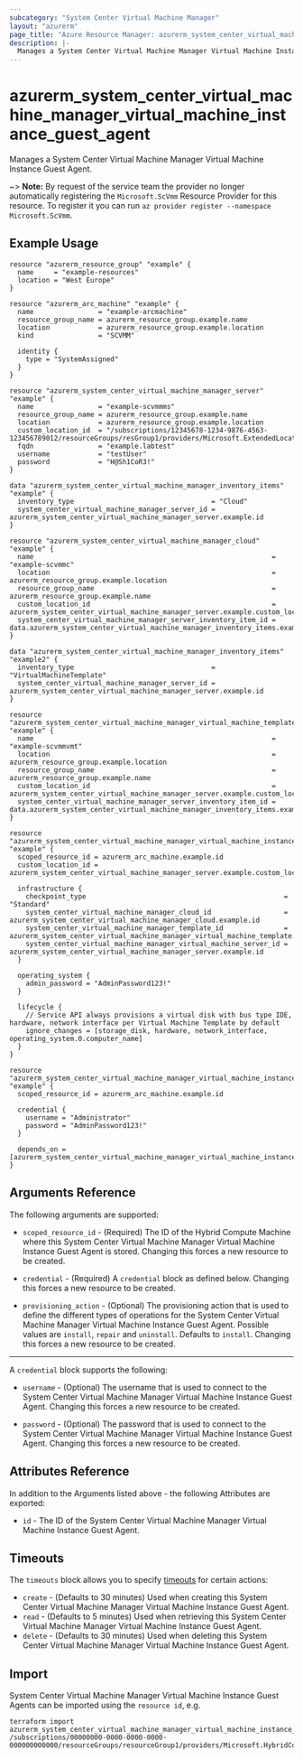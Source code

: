 ```yaml
---
subcategory: "System Center Virtual Machine Manager"
layout: "azurerm"
page_title: "Azure Resource Manager: azurerm_system_center_virtual_machine_manager_virtual_machine_instance_guest_agent"
description: |-
  Manages a System Center Virtual Machine Manager Virtual Machine Instance Guest Agent.
---
```


# azurerm_system_center_virtual_machine_manager_virtual_machine_instance_guest_agent

Manages a System Center Virtual Machine Manager Virtual Machine Instance Guest Agent.

~> **Note:** By request of the service team the provider no longer automatically registering the `Microsoft.ScVmm` Resource Provider for this resource. To register it you can run `az provider register --namespace Microsoft.ScVmm`.

## Example Usage

```hcl
resource "azurerm_resource_group" "example" {
  name     = "example-resources"
  location = "West Europe"
}

resource "azurerm_arc_machine" "example" {
  name                = "example-arcmachine"
  resource_group_name = azurerm_resource_group.example.name
  location            = azurerm_resource_group.example.location
  kind                = "SCVMM"

  identity {
    type = "SystemAssigned"
  }
}

resource "azurerm_system_center_virtual_machine_manager_server" "example" {
  name                = "example-scvmmms"
  resource_group_name = azurerm_resource_group.example.name
  location            = azurerm_resource_group.example.location
  custom_location_id  = "/subscriptions/12345678-1234-9876-4563-123456789012/resourceGroups/resGroup1/providers/Microsoft.ExtendedLocation/customLocations/customLocation1"
  fqdn                = "example.labtest"
  username            = "testUser"
  password            = "H@Sh1CoR3!"
}

data "azurerm_system_center_virtual_machine_manager_inventory_items" "example" {
  inventory_type                                  = "Cloud"
  system_center_virtual_machine_manager_server_id = azurerm_system_center_virtual_machine_manager_server.example.id
}

resource "azurerm_system_center_virtual_machine_manager_cloud" "example" {
  name                                                           = "example-scvmmc"
  location                                                       = azurerm_resource_group.example.location
  resource_group_name                                            = azurerm_resource_group.example.name
  custom_location_id                                             = azurerm_system_center_virtual_machine_manager_server.example.custom_location_id
  system_center_virtual_machine_manager_server_inventory_item_id = data.azurerm_system_center_virtual_machine_manager_inventory_items.example.inventory_items[0].id
}

data "azurerm_system_center_virtual_machine_manager_inventory_items" "example2" {
  inventory_type                                  = "VirtualMachineTemplate"
  system_center_virtual_machine_manager_server_id = azurerm_system_center_virtual_machine_manager_server.example.id
}

resource "azurerm_system_center_virtual_machine_manager_virtual_machine_template" "example" {
  name                                                           = "example-scvmmvmt"
  location                                                       = azurerm_resource_group.example.location
  resource_group_name                                            = azurerm_resource_group.example.name
  custom_location_id                                             = azurerm_system_center_virtual_machine_manager_server.example.custom_location_id
  system_center_virtual_machine_manager_server_inventory_item_id = data.azurerm_system_center_virtual_machine_manager_inventory_items.example2.inventory_items[0].id
}

resource "azurerm_system_center_virtual_machine_manager_virtual_machine_instance" "example" {
  scoped_resource_id = azurerm_arc_machine.example.id
  custom_location_id = azurerm_system_center_virtual_machine_manager_server.example.custom_location_id

  infrastructure {
    checkpoint_type                                                 = "Standard"
    system_center_virtual_machine_manager_cloud_id                  = azurerm_system_center_virtual_machine_manager_cloud.example.id
    system_center_virtual_machine_manager_template_id               = azurerm_system_center_virtual_machine_manager_virtual_machine_template.example.id
    system_center_virtual_machine_manager_virtual_machine_server_id = azurerm_system_center_virtual_machine_manager_server.example.id
  }

  operating_system {
    admin_password = "AdminPassword123!"
  }

  lifecycle {
    // Service API always provisions a virtual disk with bus type IDE, hardware, network interface per Virtual Machine Template by default
    ignore_changes = [storage_disk, hardware, network_interface, operating_system.0.computer_name]
  }
}

resource "azurerm_system_center_virtual_machine_manager_virtual_machine_instance_guest_agent" "example" {
  scoped_resource_id = azurerm_arc_machine.example.id

  credential {
    username = "Administrator"
    password = "AdminPassword123!"
  }

  depends_on = [azurerm_system_center_virtual_machine_manager_virtual_machine_instance.example]
}
```

## Arguments Reference

The following arguments are supported:

* `scoped_resource_id` - (Required) The ID of the Hybrid Compute Machine where this System Center Virtual Machine Manager Virtual Machine Instance Guest Agent is stored. Changing this forces a new resource to be created.

* `credential` - (Required) A `credential` block as defined below. Changing this forces a new resource to be created.

* `provisioning_action` - (Optional) The provisioning action that is used to define the different types of operations for the System Center Virtual Machine Manager Virtual Machine Instance Guest Agent. Possible values are `install`, `repair` and `uninstall`. Defaults to `install`. Changing this forces a new resource to be created.

---

A `credential` block supports the following:

* `username` - (Optional) The username that is used to connect to the System Center Virtual Machine Manager Virtual Machine Instance Guest Agent. Changing this forces a new resource to be created.

* `password` - (Optional) The password that is used to connect to the System Center Virtual Machine Manager Virtual Machine Instance Guest Agent. Changing this forces a new resource to be created.

## Attributes Reference

In addition to the Arguments listed above - the following Attributes are exported:

* `id` - The ID of the System Center Virtual Machine Manager Virtual Machine Instance Guest Agent.

## Timeouts

The `timeouts` block allows you to specify [timeouts](https://www.terraform.io/docs/configuration/resources.html#timeouts) for certain actions:

* `create` - (Defaults to 30 minutes) Used when creating this System Center Virtual Machine Manager Virtual Machine Instance Guest Agent.
* `read` - (Defaults to 5 minutes) Used when retrieving this System Center Virtual Machine Manager Virtual Machine Instance Guest Agent.
* `delete` - (Defaults to 30 minutes) Used when deleting this System Center Virtual Machine Manager Virtual Machine Instance Guest Agent.

## Import

System Center Virtual Machine Manager Virtual Machine Instance Guest Agents can be imported using the `resource id`, e.g.

```shell
terraform import azurerm_system_center_virtual_machine_manager_virtual_machine_instance_guest_agent.example /subscriptions/00000000-0000-0000-0000-000000000000/resourceGroups/resourceGroup1/providers/Microsoft.HybridCompute/machines/machine1/providers/Microsoft.ScVmm/virtualMachineInstances/default/guestAgents/default
```
